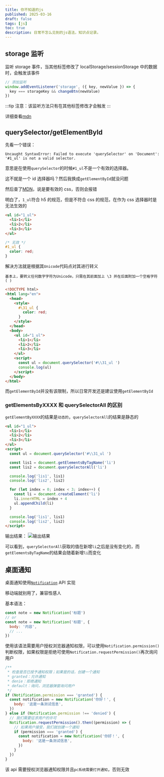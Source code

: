 ```yaml
---
title: 你不知道的js
published: 2025-03-16
draft: false
tags: [js]
toc: true
description: 日常不怎么见到的js语法，知识点记录。
---
```


## storage 监听

监听 storage 事件，当其他标签修改了 localStorage/sessionStorage 中的数据时，会触发该事件

```js
// 添加监听
window.addEventListener('storage', ({ key, newValue }) => {
  key === storageKey && changeBtn(newValue)
})
```

:::tip
注意：该监听方法只有在其他标签修改才会触发
:::

详细查看[mdn](https://developer.mozilla.org/zh-CN/docs/Web/API/Web_Storage_API/Using_the_Web_Storage_API#%E7%A4%BA%E4%BE%8B)

## querySelector/getElementById

先看一个错误：

```
Uncaught SyntaxError: Failed to execute 'querySelector' on 'Document': '#1_ul' is not a valid selector.
```

意思是在使用`querySelector`的时候`#1_ul`不是一个有效的选择器。

这不就是一个 id 选择器吗？然后我换成`getElementById`就没问题

然后查了[MDN](https://developer.mozilla.org/zh-CN/docs/Web/API/Element/querySelector)，说是要有效的 css，否则会报错

明白了，`1_ul`符合 h5 的规范，但是不符合 css 的规范，在作为 css 选择器时是无法生效的

```html
<ul id="1_ul">
  <li>1</li>
  <li>2</li>
  <li>3</li>
</ul>
```

```css
/* 无效 */
#1_ul {
  color: red;
}
```

解决方法就是根据其`Unicode`代码点对其进行转义

    基本上，要转义任何数字字符为Unicode，只需在其前面加上 \3 并在后面附加一个空格字符 ( )

```html
<!DOCTYPE html>
<html lang="en">
  <head>
    <style>
      #\31_ul {
        color: red;
      }
    </style>
  </head>
  <body>
    <ul id="1_ul">
      <li>1</li>
      <li>2</li>
      <li>3</li>
    </ul>
    <script>
      const ul = document.querySelector('#\\31_ul ')
      console.log(ul)
    </script>
  </body>
</html>
```

而`getElementById`并没有该限制，所以日常开发还是建议使用`getElementById`

### getElementsByXXXX 和 querySelectorAll 的区别

`getElementByXXXX`的结果是`动态的`，`querySelectorAll`的结果是静态的

```html
<ul id="1_ul">
  <li>1</li>
  <li>2</li>
  <li>3</li>
</ul>
<script>
  const ul = document.querySelector('#\\31_ul ')

  const lis1 = document.getElementsByTagName('li')
  const lis2 = document.querySelectorAll('li')

  console.log('lis1', lis1)
  console.log('lis2', lis2)

  for (let index = 0; index < 3; index++) {
    const li = document.createElement('li')
    li.innerHTML = index + 4
    ul.appendChild(li)
  }

  console.log('lis1', lis1)
  console.log('lis2', lis2)
</script>
```

输出结果： ![输出结果](/image/js/js-unaware/result.png)

可以看到，`querySelectorAll`获取的值在新增`li`之后是没有变化的，而`getElementsByTagName`的结果会随着新增`li`而变化

## 桌面通知

桌面通知使用[`Notification`](https://developer.mozilla.org/zh-CN/docs/Web/API/Notification)
API 实现

移动端就别用了，兼容性感人

基本语法：

```js
const note = new Notification('标题')
// or
const note = new Notification('标题', {
  body: '内容',
  // ...
})
```

使用该语法需要用户授权浏览器通知权限，可以使用`Notification.permission()`判断权限，如果权限是拒绝可使用`Notification.requestPermission()`再次询问用户

```js
/**
 * 检查是否已授予通知权限；如果是的话，创建一个通知
 * granted：允许通知
 * denie：拒绝通知
 * default：询问，浏览器弹窗询问用户
 */
if (Notification.permission === 'granted') {
  const notification = new Notification('你好！', {
    body: '这是一条测试信息',
  })
} else if (Notification.permission !== 'denied') {
  // 我们需要征求用户的许可
  Notification.requestPermission().then((permission) => {
    // 如果用户接受，我们就创建一个通知
    if (permission === 'granted') {
      const notification = new Notification('你好！', {
        body: '这是一条测试信息',
      })
    }
  })
}
```

该 api 需要授权浏览器通知权限并且`pc系统需要打开通知`，否则无效
